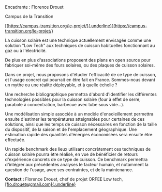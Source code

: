 Encadrante : Florence Drouet

Campus de la Transition

[[https://campus-transition.org/le-projet/]{.underline}](https://campus-transition.org/le-projet/)

La cuisson solaire est une technique actuellement envisagée comme une
solution "Low Tech" aux techniques de cuisson habituelles fonctionnant
au gaz ou à l\'électricité.

De plus en plus d'associations proposent des plans en open source pour
fabriquer soi-même des fours solaires, ou des plaques de cuisson
solaires.

Dans ce projet, nous proposons d'étudier l'efficacité de ce type de
cuisson, et l'usage concret qui pourrait en être fait en France.
Sommes-nous devant un mythe ou une réalité déployable, et à quelle
échelle ?

Une recherche bibliographique permettra d'abord d'identifier les
différentes technologies possibles pour la cuisson solaire (four à effet
de serre, parabole à concentration, barbecue avec tube sous vide...).

Une modélisation simple associée à un modèle d'ensoleillement permettra
ensuite d'estimer les températures atteignables pour certaines de ces
solutions, ainsi que les temps de cuisson nécessaires en fonction de la
taille du dispositif, de la saison et de l'emplacement géographique. Une
estimation rapide des quantités d\'énergies économisées sera ensuite
être effectuée.

Un rapide benchmark des lieux utilisant concrètement ces techniques de
cuisson solaire pourra être réalisé, en vue de bénéficier de retours
d'expérience concrets de ce type de cuisson. Ce benchmark permettra
d'intégrer aux précédentes analyses le facteur humain, et notamment la
question de l'usage, avec ses contraintes, et de la maintenance.

**Contact :** Florence Drouet, chef de projet ORFEE Low tech,
[[flo.drouet\@gmail.com]{.underline}](mailto:robin.girard@mines-paristech.fr)
